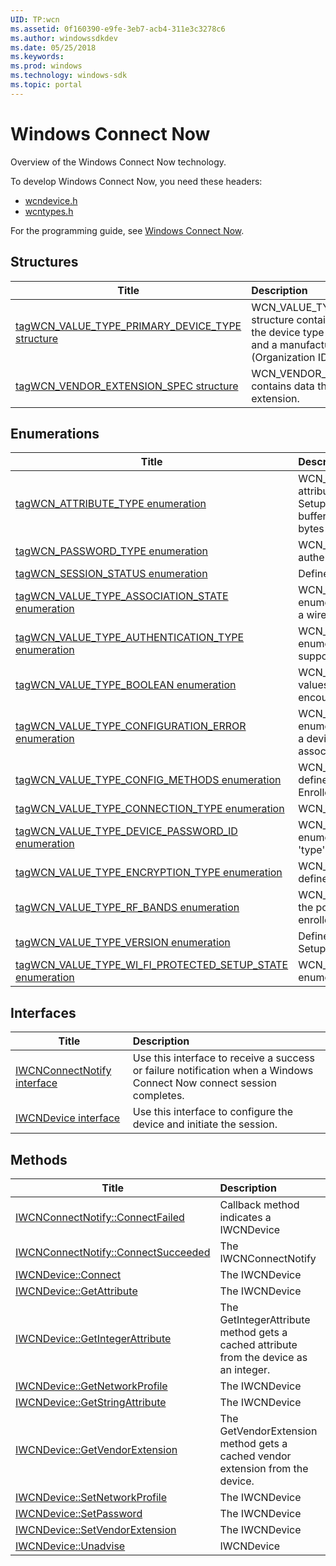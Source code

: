 ```yaml
---
UID: TP:wcn
ms.assetid: 0f160390-e9fe-3eb7-acb4-311e3c3278c6
ms.author: windowssdkdev
ms.date: 05/25/2018
ms.keywords: 
ms.prod: windows
ms.technology: windows-sdk
ms.topic: portal
---
```


# Windows Connect Now



Overview of the Windows Connect Now technology.

To develop Windows Connect Now, you need these headers:

 * [wcndevice.h](..\wcndevice\index.md)
 * [wcntypes.h](..\wcntypes\index.md)

For the programming guide, see [Windows Connect Now](/windows/desktop/wcn).

## Structures

| Title   | Description   |
| ---- |:---- |
| [tagWCN_VALUE_TYPE_PRIMARY_DEVICE_TYPE structure](..\wcntypes\ns-wcntypes-tagwcn_value_type_primary_device_type.md) | WCN_VALUE_TYPE_PRIMARY_DEVICE_TYPE structure contains information that identifies the device type by category, sub-category, and a manufacturer specific OUI (Organization ID). |
| [tagWCN_VENDOR_EXTENSION_SPEC structure](..\wcndevice\ns-wcndevice-tagwcn_vendor_extension_spec.md) | WCN_VENDOR_EXTENSION_SPEC structure contains data that defines a vendor extension. |

## Enumerations

| Title   | Description   |
| ---- |:---- |
| [tagWCN_ATTRIBUTE_TYPE enumeration](..\wcntypes\ne-wcntypes-tagwcn_attribute_type.md) | WCN_ATTRIBUTE_TYPE enumeration defines the attribute buffer types defined for Wi-Fi Protected Setup. The overall size occupied by each attribute buffer includes an additional 4 bytes (2 bytes of ID, 2 bytes of Length). |
| [tagWCN_PASSWORD_TYPE enumeration](..\wcndevice\ne-wcndevice-tagwcn_password_type.md) | WCN_PASSWORD_TYPE enumeration defines the authentication that will be used in a WPS session. |
| [tagWCN_SESSION_STATUS enumeration](..\wcndevice\ne-wcndevice-tagwcn_session_status.md) | Defines the outcome status of a WPS session. |
| [tagWCN_VALUE_TYPE_ASSOCIATION_STATE enumeration](..\wcntypes\ne-wcntypes-tagwcn_value_type_association_state.md) | WCN_VALUE_TYPE_ASSOCIATION_STATE enumeration defines the possible association states of a wireless station during a Discovery request. |
| [tagWCN_VALUE_TYPE_AUTHENTICATION_TYPE enumeration](..\wcntypes\ne-wcntypes-tagwcn_value_type_authentication_type.md) | WCN_VALUE_TYPE_AUTHENTICATION_TYPE enumeration defines the authentication types supported by the Enrollee (access point or station). |
| [tagWCN_VALUE_TYPE_BOOLEAN enumeration](..\wcntypes\ne-wcntypes-tagwcn_value_type_boolean.md) | WCN_VALUE_TYPE_BOOLEAN enumeration defines values used to represent true/false conditions encountered during device setup and association. |
| [tagWCN_VALUE_TYPE_CONFIGURATION_ERROR enumeration](..\wcntypes\ne-wcntypes-tagwcn_value_type_configuration_error.md) | WCN_VALUE_TYPE_CONFIGURATION_ERROR enumeration defines possible error values returned to a device while attempting to configure to, and associate with, the WLAN. |
| [tagWCN_VALUE_TYPE_CONFIG_METHODS enumeration](..\wcntypes\ne-wcntypes-tagwcn_value_type_config_methods.md) | WCN_VALUE_TYPE_CONFIG_METHODS enumeration defines the configuration methods supported by the Enrollee or Registrar. |
| [tagWCN_VALUE_TYPE_CONNECTION_TYPE enumeration](..\wcntypes\ne-wcntypes-tagwcn_value_type_connection_type.md) | WCN_VALUE_TYPE_CONNECTION_TYPE. |
| [tagWCN_VALUE_TYPE_DEVICE_PASSWORD_ID enumeration](..\wcntypes\ne-wcntypes-tagwcn_value_type_device_password_id.md) | WCN_VALUE_TYPE_DEVICE_PASSWORD_ID enumeration defines values that specify the origin or 'type' of a password. |
| [tagWCN_VALUE_TYPE_ENCRYPTION_TYPE enumeration](..\wcntypes\ne-wcntypes-tagwcn_value_type_encryption_type.md) | WCN_VALUE_TYPE_ENCRYPTION_TYPE enumeration defines the supported WLAN encryption types. |
| [tagWCN_VALUE_TYPE_RF_BANDS enumeration](..\wcntypes\ne-wcntypes-tagwcn_value_type_rf_bands.md) | WCN_VALUE_TYPE_RF_BANDS enumeration defines the possible radio frequency bands on which an enrollee can send Discovery requests. |
| [tagWCN_VALUE_TYPE_VERSION enumeration](..\wcntypes\ne-wcntypes-tagwcn_value_type_version.md) | Defines the supported version of Wi-Fi Protected Setup (WPS). |
| [tagWCN_VALUE_TYPE_WI_FI_PROTECTED_SETUP_STATE enumeration](..\wcntypes\ne-wcntypes-tagwcn_value_type_wi_fi_protected_setup_state.md) | WCN_VALUE_TYPE_WI_FI_PROTECTED_SETUP_STATE enumeration. |

## Interfaces

| Title   | Description   |
| ---- |:---- |
| [IWCNConnectNotify interface](..\wcndevice\nn-wcndevice-iwcnconnectnotify.md) | Use this interface to receive a success or failure notification when a Windows Connect Now connect session completes. |
| [IWCNDevice interface](..\wcndevice\nn-wcndevice-iwcndevice.md) | Use this interface to configure the device and initiate the session. |

## Methods

| Title   | Description   |
| ---- |:---- |
| [IWCNConnectNotify::ConnectFailed](..\wcndevice\nf-wcndevice-iwcnconnectnotify-connectfailed.md) | Callback method indicates a IWCNDevice |
| [IWCNConnectNotify::ConnectSucceeded](..\wcndevice\nf-wcndevice-iwcnconnectnotify-connectsucceeded.md) | The IWCNConnectNotify |
| [IWCNDevice::Connect](..\wcndevice\nf-wcndevice-iwcndevice-connect.md) | The IWCNDevice |
| [IWCNDevice::GetAttribute](..\wcndevice\nf-wcndevice-iwcndevice-getattribute.md) | The IWCNDevice |
| [IWCNDevice::GetIntegerAttribute](..\wcndevice\nf-wcndevice-iwcndevice-getintegerattribute.md) | The GetIntegerAttribute method gets a cached attribute from the device as an integer. |
| [IWCNDevice::GetNetworkProfile](..\wcndevice\nf-wcndevice-iwcndevice-getnetworkprofile.md) | The IWCNDevice |
| [IWCNDevice::GetStringAttribute](..\wcndevice\nf-wcndevice-iwcndevice-getstringattribute.md) | The IWCNDevice |
| [IWCNDevice::GetVendorExtension](..\wcndevice\nf-wcndevice-iwcndevice-getvendorextension.md) | The GetVendorExtension method gets a cached vendor extension from the device. |
| [IWCNDevice::SetNetworkProfile](..\wcndevice\nf-wcndevice-iwcndevice-setnetworkprofile.md) | The IWCNDevice |
| [IWCNDevice::SetPassword](..\wcndevice\nf-wcndevice-iwcndevice-setpassword.md) | The IWCNDevice |
| [IWCNDevice::SetVendorExtension](..\wcndevice\nf-wcndevice-iwcndevice-setvendorextension.md) | The IWCNDevice |
| [IWCNDevice::Unadvise](..\wcndevice\nf-wcndevice-iwcndevice-unadvise.md) | IWCNDevice |
